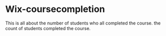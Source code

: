 # Wix-coursecompletion 
This is all about the number of students who all completed the course.
the count of students completed the course.
